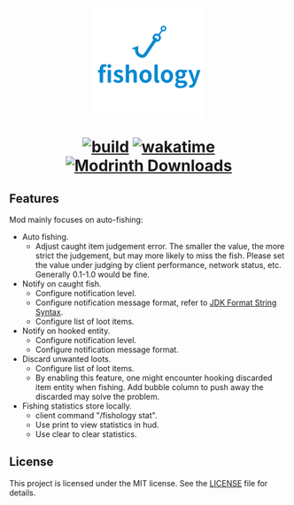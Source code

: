 <h1 style="text-align:center">
<img alt= "fishology logo" src="https://raw.githubusercontent.com/c0nstexpr/fishology/main/interact/src/main/resources/assets/fishology-interact/icon.png" width=200 height=200 />

[![build](https://github.com/c0nstexpr/fishology/actions/workflows/build.yml/badge.svg)](https://github.com/c0nstexpr/fishology/actions/workflows/build-and-test.yml)
[![wakatime](https://wakatime.com/badge/github/c0nstexpr/fishology.svg)](https://wakatime.com/badge/github/c0nstexpr/fishology)
[![Modrinth Downloads](https://img.shields.io/modrinth/dt/fishology)](https://modrinth.com/mod/fishology)

</h1>

## Features
Mod mainly focuses on auto-fishing:

- Auto fishing.
  - Adjust caught item judgement error. The smaller the value, the
    more strict the judgement, but may more likely to miss the fish. Please set the value under 
    judging by client performance, network status, etc. Generally 0.1-1.0 would be fine.
- Notify on caught fish.
  - Configure notification level.
  - Configure notification message format, refer to
    [JDK Format String Syntax](https://docs.oracle.com/en/java/javase/17/docs/api/java.base/java/util/Formatter.html#syntax).
  - Configure list of loot items.
- Notify on hooked entity.
  - Configure notification level.
  - Configure notification message format.
- Discard unwanted loots.
  - Configure list of loot items.
  - By enabling this feature, one might encounter hooking discarded item entity when fishing. Add
    bubble column to push away the discarded may solve the problem.
- Fishing statistics store locally.
  - client command "/fishology stat".
  - Use print to view statistics in hud.
  - Use clear to clear statistics.

## License

This project is licensed under the MIT license. See the [LICENSE](LICENSE) file for details.
